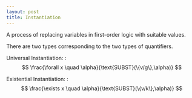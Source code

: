 ```yaml
---
layout: post
title: Instantiation
---
```


A process of replacing variables in first-order logic with suitable values.

There are two types corresponding to the two types of quantifiers.

Universal Instantiation:
: $$ \frac{\forall x \quad \alpha}{\text{SUBST}(\{v/g\},\alpha)} $$

Existential Instantiation:
: $$ \frac{\exists x \quad \alpha}{\text{SUBST}(\{v/k\},\alpha)} $$
